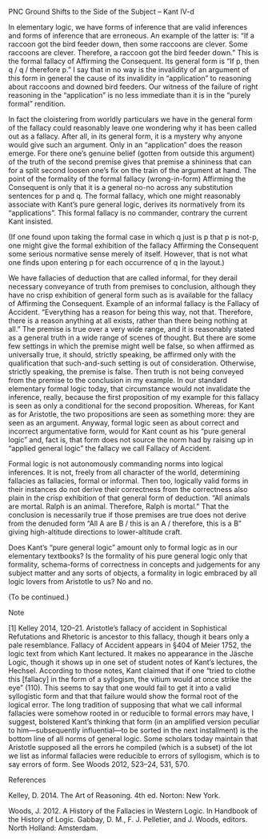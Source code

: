 PNC Ground Shifts to the Side of the Subject – Kant IV-d

In elementary logic, we have forms of inference that are valid inferences and forms of inference that are erroneous. An example of the latter is: “If a raccoon got the bird feeder down, then some raccoons are clever. Some raccoons are clever. Therefore, a raccoon got the bird feeder down.” This is the formal fallacy of Affirming the Consequent. Its general form is “If p, then q / q / therefore p.” I say that in no way is the invalidity of an argument of this form in general the cause of its invalidity in “application” to reasoning about raccoons and downed bird feeders. Our witness of the failure of right reasoning in the “application” is no less immediate than it is in the “purely formal” rendition.

In fact the cloistering from worldly particulars we have in the general form of the fallacy could reasonably leave one wondering why it has been called out as a fallacy. After all, in its general form, it is a mystery why anyone would give such an argument. Only in an “application” does the reason emerge. For there one’s genuine belief (gotten from outside this argument) of the truth of the second premise gives that premise a shininess that can for a split second loosen one’s fix on the train of the argument at hand. The point of the formality of the formal fallacy (wrong-in-form) Affirming the Consequent is only that it is a general no-no across any substitution sentences for p and q. The formal fallacy, which one might reasonably associate with Kant’s pure general logic, derives its normatively from its “applications”. This formal fallacy is no commander, contrary the current Kant insisted.

(If one found upon taking the formal case in which q just is p that p is not-p, one might give the formal exhibition of the fallacy Affirming the Consequent some serious normative sense merely of itself. However, that is not what one finds upon entering p for each occurrence of q in the layout.)

We have fallacies of deduction that are called informal, for they derail necessary conveyance of truth from premises to conclusion, although they have no crisp exhibition of general form such as is available for the fallacy of Affirming the Consequent. Example of an informal fallacy is the Fallacy of Accident. “Everything has a reason for being this way, not that. Therefore, there is a reason anything at all exists, rather than there being nothing at all.” The premise is true over a very wide range, and it is reasonably stated as a general truth in a wide range of scenes of thought. But there are some few settings in which the premise might well be false, so when affirmed as universally true, it should, strictly speaking, be affirmed only with the qualification that such-and-such setting is out of consideration. Otherwise, strictly speaking, the premise is false. Then truth is not being conveyed from the premise to the conclusion in my example. In our standard elementary formal logic today, that circumstance would not invalidate the inference, really, because the first proposition of my example for this fallacy is seen as only a conditional for the second proposition. Whereas, for Kant as for Aristotle, the two propositions are seen as  something more: they are seen as an argument. Anyway, formal logic seen as about correct and incorrect argumentative form, would for Kant count as his “pure general logic” and, fact is, that form does not source the norm had by raising up in “applied general logic” the fallacy we call Fallacy of Accident.

Formal logic is not autonomously commanding norms into logical inferences. It is not, freely from all character of the world, determining fallacies as fallacies, formal or informal. Then too, logically valid forms in their instances do not derive their correctness from the correctness also plain in the crisp exhibition of that general form of deduction. “All animals are mortal. Ralph is an animal. Therefore, Ralph is mortal.” That the conclusion is necessarily true if those premises are true does not derive from the denuded form “All A are B / this is an A / therefore, this is a B” giving high-altitude directions to lower-altitude craft.

Does Kant’s “pure general logic” amount only to formal logic as in our elementary textbooks? Is the formality of his pure general logic only that formality, schema-forms of correctness in concepts and judgements for any subject matter and any sorts of objects, a formality in logic embraced by all logic lovers from Aristotle to us? No and no.

(To be continued.)

Note

[1] Kelley 2014, 120–21. Aristotle’s fallacy of accident in Sophistical Refutations and Rhetoric is ancestor to this fallacy, though it bears only a pale resemblance. Fallacy of Accident appears in §404 of Meier 1752, the logic text from which Kant lectured. It makes no appearance in the Jäsche Logic, though it shows up in one set of student notes of Kant’s lectures, the Hechsel. According to those notes, Kant claimed that if one “tried to clothe this [fallacy] in the form of a syllogism, the vitium would at once strike the eye” (110). This seems to say that one would fail to get it into a valid syllogistic form and that that failure would show the formal root of the logical error. The long tradition of supposing that what we call informal fallacies were somehow rooted in or reducible to formal errors may have, I suggest, bolstered Kant’s thinking that form (in an amplified version peculiar to him—subsequently influential—to be sorted in the next installment) is the bottom line of all norms of general logic. Some scholars today maintain that Aristotle supposed all the errors he compiled (which is a subset) of the lot we list as informal fallacies were reducible to errors of syllogism, which is to say errors of form. See Woods 2012, 523–24, 531, 570.

References

Kelley, D. 2014. The Art of Reasoning. 4th ed. Norton: New York.

Woods, J. 2012. A History of the Fallacies in Western Logic. In Handbook of the History of Logic. Gabbay, D. M., F. J. Pelletier, and J. Woods, editors. North Holland: Amsterdam.
